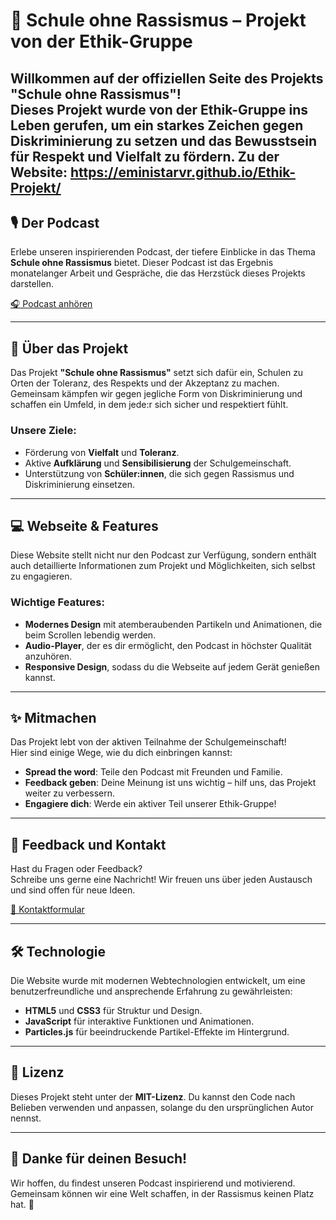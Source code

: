 # 📡 **Schule ohne Rassismus – Projekt von der Ethik-Gruppe**

Willkommen auf der offiziellen Seite des Projekts **"Schule ohne Rassismus"**!  
Dieses Projekt wurde von der **Ethik-Gruppe** ins Leben gerufen, um ein starkes Zeichen gegen Diskriminierung zu setzen und das Bewusstsein für Respekt und Vielfalt zu fördern.
Zu der Website: https://eministarvr.github.io/Ethik-Projekt/
---

## 🎙️ **Der Podcast**

Erlebe unseren inspirierenden Podcast, der tiefere Einblicke in das Thema **Schule ohne Rassismus** bietet. Dieser Podcast ist das Ergebnis monatelanger Arbeit und Gespräche, die das Herzstück dieses Projekts darstellen.  

[🎧 Podcast anhören](Podcast.mp3)

---

## 🌟 **Über das Projekt**

Das Projekt **"Schule ohne Rassismus"** setzt sich dafür ein, Schulen zu Orten der Toleranz, des Respekts und der Akzeptanz zu machen. Gemeinsam kämpfen wir gegen jegliche Form von Diskriminierung und schaffen ein Umfeld, in dem jede:r sich sicher und respektiert fühlt.

### Unsere Ziele:
- Förderung von **Vielfalt** und **Toleranz**.
- Aktive **Aufklärung** und **Sensibilisierung** der Schulgemeinschaft.
- Unterstützung von **Schüler:innen**, die sich gegen Rassismus und Diskriminierung einsetzen.

---

## 💻 **Webseite & Features**

Diese Website stellt nicht nur den Podcast zur Verfügung, sondern enthält auch detaillierte Informationen zum Projekt und Möglichkeiten, sich selbst zu engagieren. 

### Wichtige Features:
- **Modernes Design** mit atemberaubenden Partikeln und Animationen, die beim Scrollen lebendig werden.
- **Audio-Player**, der es dir ermöglicht, den Podcast in höchster Qualität anzuhören.
- **Responsive Design**, sodass du die Webseite auf jedem Gerät genießen kannst.

---

## ✨ **Mitmachen**

Das Projekt lebt von der aktiven Teilnahme der Schulgemeinschaft!  
Hier sind einige Wege, wie du dich einbringen kannst:
- **Spread the word**: Teile den Podcast mit Freunden und Familie.
- **Feedback geben**: Deine Meinung ist uns wichtig – hilf uns, das Projekt weiter zu verbessern.
- **Engagiere dich**: Werde ein aktiver Teil unserer Ethik-Gruppe!

---

## 💬 **Feedback und Kontakt**

Hast du Fragen oder Feedback?  
Schreibe uns gerne eine Nachricht! Wir freuen uns über jeden Austausch und sind offen für neue Ideen.  

[📧 Kontaktformular](#)

---

## 🛠️ **Technologie**

Die Website wurde mit modernen Webtechnologien entwickelt, um eine benutzerfreundliche und ansprechende Erfahrung zu gewährleisten:

- **HTML5** und **CSS3** für Struktur und Design.
- **JavaScript** für interaktive Funktionen und Animationen.
- **Particles.js** für beeindruckende Partikel-Effekte im Hintergrund.

---

## 📜 **Lizenz**

Dieses Projekt steht unter der **MIT-Lizenz**. Du kannst den Code nach Belieben verwenden und anpassen, solange du den ursprünglichen Autor nennst.

---

## 🤝 **Danke für deinen Besuch!**

Wir hoffen, du findest unseren Podcast inspirierend und motivierend.  
Gemeinsam können wir eine Welt schaffen, in der Rassismus keinen Platz hat. 💪
